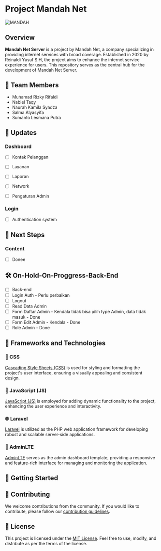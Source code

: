 # Project Mandah Net


![MANDAH](https://github.com/lesmanapta/mandahNIHDEK/assets/53118115/d986c8f3-960f-4331-b649-bbbec66f8dc7)

## Overview

**Mandah Net Server** is a project by Mandah Net, a company specializing in providing internet services with broad coverage. Established in 2020 by Reinaldi Yusuf S.H, the project aims to enhance the internet service experience for users. This repository serves as the central hub for the development of Mandah Net Server.

## 🚀 Team Members

- Muhamad Rizky Rifaldi
- Nabiel Taqy
- Naurah Kamila Syadza
- Salma Alyasyifa
- Sumanto Lesmana Putra

## 🔧 Updates

### Dashboard

- [ ] Kontak Pelanggan
- [ ] Layanan
- [ ] Laporan
- [ ] Network
- [ ] Pengaturan Admin


### Login

- [ ] Authentication system

## 📅 Next Steps


### Content

- [ ] Donee

## 🛠️ On-Hold-On-Proggress-Back-End

- [ ] Back-end
- [ ] Login Auth - Perlu perbaikan
- [ ] Logout
- [ ] Read Data Admin
- [ ] Form Daftar Admin - Kendala tidak bisa pilih type Admin, data tidak masuk - Done
- [ ] Form Edit Admin - Kendala - Done
- [ ] Role Admin - Done

## 🚀 Frameworks and Technologies

### 🎨 CSS

[Cascading Style Sheets (CSS)](https://developer.mozilla.org/en-US/docs/Web/CSS) is used for styling and formatting the project's user interface, ensuring a visually appealing and consistent design.

### 🚀 JavaScript (JS)

[JavaScript (JS)](https://developer.mozilla.org/en-US/docs/Web/JavaScript) is employed for adding dynamic functionality to the project, enhancing the user experience and interactivity.

### 🌐 Laravel

[Laravel](https://laravel.com/) is utilized as the PHP web application framework for developing robust and scalable server-side applications.

### 🌈 AdminLTE

[AdminLTE](https://adminlte.io/) serves as the admin dashboard template, providing a responsive and feature-rich interface for managing and monitoring the application.

## 🚀 Getting Started

## 🤝 Contributing

We welcome contributions from the community. If you would like to contribute, please follow our [contribution guidelines](CONTRIBUTING.md).

## 📄 License

This project is licensed under the [MIT License](LICENSE). Feel free to use, modify, and distribute as per the terms of the license.
